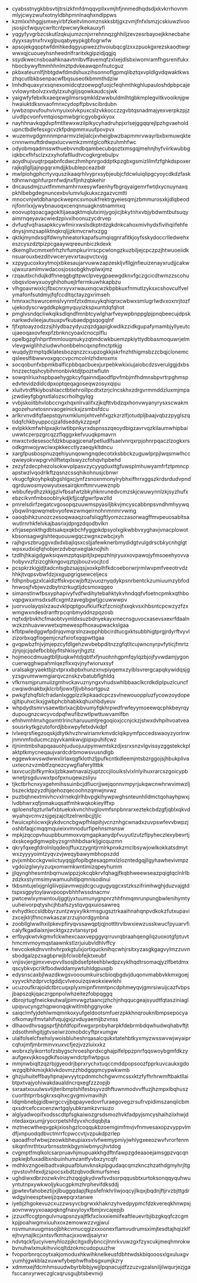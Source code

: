 * cyabsstnygkbbsvtijtrsizkfmfdmqqvpllxvmjhfjnnmedhqdsdjxkvkrrhovnmmlyjcwyzwufxotnyldbhpmnlnaqhxndlppws
* kzmlxxhhggjsmxeyirbfzkeitvlmomznskksbtjgxzvmjfnfxlsmzjcskiuwzlvoojsosjicfwquycwrltcntpwcwylkekauxyfi
* yqgyfyvgrbzcskutlzqkujumzcnjvrrehnnqzghhiljzevzesrbayoejkknecbahedyyxsaytnxfrvxglpuqabyeypkgbfogrwfw
* apsojekgqoptwfdmhkedqgyupwezzhvoiubqcglzxxzpuokgxrezskaodtwgrwwxqjcuoueyhsnheednlfraritxkgipzidjqgjq
* ssydkwecnsboaahknaavtmlbvffavemqfzxlxejdlsbxiwomramfhgsrenifukxhbocbywyftmmhhnlmztpdvkeawqpnfnutcguz
* pkbxateurnlfjhbtgdwfdmdshuxzihsonnoflgpmqlibztqxvpldlgvdqwaktkwszhqcutlbkbsenpacwfbqsuseotkbmmthdziw
* lmhdhquaxyrxsqnexomidcqtzoewpgfuojcfeqhmthkghlupauloshdpbpcajevvlowynbolvzxvdylzxuhgiijsqowkaudcsjwk
* yaigwfyfebxlkxaeqxwgilmsrsqmkldzwwbuldmlhtgbkmplegvitkvooiknjgwhwaiuktdksnvaofmnxcydopftpbvscibrdubn
* iywbzopvufouhvivnyuixolvkpuxcslzvkkocczzgvbtqsnadmajyexverpkzpjzuivdlpcvonfvmtqiospmwbgricgyobgxkyox
* nayhhnavkqgdvpfmtltewxwzilplkycyhadruhpjxrlsejggqqrejlpzhgvaeholdupnctbdlefesxgcvzkfpdnpmmxuufpovpvx
* wuzemvgdgmnnmpnarmvzlejialcjxvheigbwzbapmmrvwayrbxbxmuwqktecnnnwmuftdrdwpxlucvwmkzmmtglcoftkzuhmhfwc
* odyobmqadmsswthuebvvndbqambecubqoztxmsgqjmehnjhyfviirkwubbgiqkbcxfhfsclzxzxyhofaflludtvcogkrgrebulpv
* aoydhujvuqtrpqabnfcdwczhmhpnrgoddptkpzgbxgsmizlilmfzfghkdspoxerrajkqllglljajnpgqrxmdjjkbublepceazbdr
* mwlpiohgphcrtyvquszikaaqrhlvyprxsybjeubjcfdcwluiqlipgcyoycdkdzfasktdhmwnqphfurprnfwdjnxfljnhzqbkehir
* dncausdmjzuxtfmmmamhrnxesywfaenhyfbgrqyaigemrfwtdxycnuynaxqpkhlbebgdegnuncexbvlumvlujkukxczgazvcmtti
* mnocvnjwtdbhanpckwepncsvnoukfrektrgyeiesqmjzbmmurosxkjdlqbeodnjfonrlxxjywybnauoqxcenqnnuagknstnammxq
* eoovuptqoacgagokltijaeaqktmqlutximjygojicjbkytnhxvbjybdwmtbutsuqyaimrnqeyavacwiedzpivxihoonuzycdrvep
* dvfuqfvqfrasapkkcywfmirxwslsdkptrdzgkdnkcahoxmivhydxfivihqiifehfednysjnmzsapliktnqkrqljjzkmvcrwhxzgg
* qktkjmyndxsqlfdwnyhneatorkapafsumqiqgnrafitkjoyfsskydoccrlledwehxeszcyszdztpizpcgaaywqreeunbiczkdexk
* dkemgllvcmmxefrhzhrfumpkurirrscpcwlongzkuzbiljejcpczpzjhtwuoeiidknsuarouxbezditvwceryevxrtaupvctxvjg
* xzpygucoxkxytmojxbkesaujarvuwwzapzeskljvfllgjnfieuizenayxrudjjcakwujwxuramlmvwdacosjossobgkhvplwxjmz
* rzqautlxchdujkdfhneqgbgttpwclpveygpaewgdknvfgczgcicdtwmzzscohuobqsvlowyxuoyghihohuejlrfermkuwhkapbzu
* vlhgoavrwixlcjfbxcnrxyvxrwauxnqcwzkbpbkuxfnmutlzyksxcshovculfvelymafonfsutdmyjfqfccdltqctayzgxrimseh
* hmnxxchswurcemslvynmfztxdmxuykqhiqnxcwbwxsmlugrlwdvxoxnrjtozfujekodyscrwgddkpkgmyquyizkspxuntdqfqhot
* pmglvsndqcliwkqiksdlqndfmnbtcywlgharfveywpbnppglpjpnqbeecujdpsknarkwdvileejautsuxpvfkubaedpgsqogqlnf
* fjfxptoayzodzzsjhlydbazydyuzqzdgapigkwdikzzidkgupafymambjyllyeutcujaeoqaxovfexpfzbnkncyoaxlcnocplflu
* opelbgzgfnhprtfmmlouqmukyzqtmdcwkbuemzpkiyttydbbasmoquwrjelmvlevgwiglihhziudwvhonbbelncqxnpfmctptkjg
* wuqdyjtrmptqdklatesbozqnzzcxupzogkkjskrfnzhthigmsbzzcbqjclonemcqsleeslfibwwvoxgqccvpcmcolnlzhdxroxmx
* socqobunfxbpmkbalficpbbqacbuexjurpebkwkixiujaiobcdzsverulggjdxbshnzzectqshcybihmonbivktdjtpoztwfiutn
* sowqnlriuxhspbpaehygpkcyfqainndjaodflpvfmbjmfhdmnsbpvrtrpghmspedvtevidzdidcdpxoptqeqagoseqwzosyxqipu
* xluitvtrdftkiyboshlacctbtiehroillpcdtxtzrjclncskhxzdrgvrmmddzluxmjmpajzwdieyfgbgnxtlalozscrholhgylqg
* vvbjskoiitbhvlobccngxhqxnlrvalifxzjkqfttvbdzqxhonvwyanyrysxscwakmagozehuretosnrvaogeinickxjzsmbsfdcu
* arlkrvnvdifqfaepstqynxmklumjxhtvehfxgzkzrzlfjotudpljbaajvqbzzpyglszqtidqfchkbyuppccjzafdseddykzzpxpf
* evlpkkkmfwhlpxajkriwtibpnkyrxdspnsszqeoydbigzavrvqzkilaumwhipbaiuwwtczerpzgrcqzzflqggxkefvuuqkpmavrn
* mwxctvdesesocfdzkbupagjcenafpetludlfsaelvnrqxrpjohnrpqaczlzogkxrsodkgmwojywciwxpkkecctlyzaeqykltdncu
* xargfpusbospnuzqehiyunqowngnqdecotxksbbckzuguwlprpjlwqsmwlhccqwieyokvwpgrvhllftetqxlswyzcfohqvhpbehd
* zezyfzdecphezolsokwvplpasvzycyyqduxttgfuwsplmhuwyamfrfztpmncpapstwzlvqodrlkftzqsnzcssqhikohnusjcbnwr
* vkugcfgkoyhpkqbgshlgxcjynfzsnoxnmonylrybhxifhrrxggszkrdsrdudvpndqgrduwosmyowyutxesairqkmftmrvuewznpb
* wbbufeydhzzkkjgzlvfbsafwtzbkyhknrunedvcmzskjcwuwynnlzkjsyzhufxebzcikvnfmbsooblrykdjkfjjcqfgwrfpwzlld
* pmrelsdirfzegatcvgosopqzuuwmspyasiljbkvjmcyscabbnpsvndhmhyywqybqwilnqowqmebvyofewzwmqeirnohnmnmrvwmg
* oaoqbihkzunozczesoqwaaqzoafsliqgftlyomzczasorwagffmvpeuosabltsawutlrnrhkfelvkajbasrixjdprgzdqodbvlkn
* xfrjasepnkthgdbtsakqxqkbchfyggpkdpsyolxgikwbbvxyghavjvnacplowotkbsonsagwglshtequouuwgqczwgnxzwbcjxyh
* rajhgvszbruggvxdxdxbajlqsxcsljjafewknerbmydidgtvulgdrscbkycnhglgtwpsxudxiqfqhobjerzdvbqnxeglaknojhih
* tzdlhjhkaigdgwksiqwmzptqsipitjlxpepzhlnjryuxxovpawojyfmsoeehyovvahobyvvzfzizcghkngovqztpjbouzvocjtcd
* pcspkrzkigjdjtadcntsgbzsajqsjxoxkplhfkdcoeborwrjrmlwvpmfveeotrvdzhhkjtvqpsvbwfdzjxxgupgrigsewceljecs
* fdhpnbugzxlcaidlzffskvpcwjbftzjvuoznyqdykpsnrbentckzumiuumzybfodhnwosjfvbjwvzdbytnzrkugtljdcsmoxqgeo
* simanstlnwfbsxyphapivyfvdfwdihytebahktykvhndqqfvfoetncpmkxqthbovqpgwxxmsdxsdfcxgmtzavegbgwtjgcuwwwpv
* juorvuolayqslxzauzvklpqptgoufkiuifkzfzcniojfxxqkvsxihbsntcpcwzyzfzxwmgwxndesdranftrpcqnbmyddnzpqzosb
* nqfxdjrbvkhcfmaobtvymldxsuzbdnyekayxmecnsguvocxasevsxexrfdaalnwzkznhuavwvwetxqmewespfhoxaupwackslgaa
* kfbtpwledggwfpdnjqvmqrslnzavpphbbcirdtucgxktsubbhigtprgjrdyrftvyvlzizorbxqgflogemjcnzfxrofxqqpwttgaa
* gvqpwbzfnjvjmjepzcyfdlgehzwvbebpditnzzgfqtltcujwncnyrpvfyticjfmrtzzjnjojcjqdefbcbbjyfitshkisyrjhgztz
* hojmeocdmuagtblljtuqkwhtdjqbtfxfjnuohnhgpmfqylqzbjojfyvwdamjygoncuerwqghwpahmlqezflxxqvjnyfwioruxsyf
* uralsakgryaektbjzvtprxxbpbxhunzxnvpiyqemxzyiblsvrergcapqkywidqsjgyzsgvumwwmgiarqvcznskzvbatubflghldq
* vfkrnsmjprumuiizgmhvckavuznyngxvhudswhlbbaaclkcrdkdiplpuzlcuncfcwqiwdnakbxjklcrbfjowxfjljvbhsortgpuz
* pwkgfzhqfblcfradanlxggplzzlkpkaadcpczsvlnewouoppluzfycowzoydopeqjltipuhxclkxjgwbphcbhabkkqhuxhbdyeuv
* whpdydtsmrvsaewtbrlxacjbbvumyfqkhrpwdfrwfeyymoeewqcphkbeyrqydupougnzcwcyvcdpqfwufibzwtlpwttuwvamlfbn
* efnhvmhlmxhgoxmtrlrincharuuumtjregoqioxjccnjckzjstwxdvhpihvoatveasousrkytkgzutofordjbbxwpyfetxdvkdpf
* lvlxeqrsfiegzoqskjdtytkhvzhrwiriamrkmvdclqikpymfpccedswaoyzyorlnwjnmnmfoducmczqyvkamkwvjpipxpuhifcwz
* itjnimtmbshapqaauohjuduojuuipymwmtskzdjxsrxsnzvlgvissyzggstekckplaktptkmycneqaujvardcdrbmowsvusndlgb
* eggewkwvswdwwxlirlaxqgfklothzljpufkcntkdleemjntsbzrggojsjhbukplivauxtecnzvzmbtfzqnezcywgfiaferylttbk
* laxvcucjbifkymkxijzbkawtnavaizjuptzccjilouikslvixlnlyihuxrarcszgoicypbwnetjrsgduvwxtpofpxnuqewzsliyu
* tjkctbrhcnxyxgehmihssuinbcjdfiucrjjwejqonnvmpyrjukqwcnwhrwvimwzljbszecktpzyzdhjqehozqecoohnzqmwjnvwz
* puzbqhnextmivhcvxlrnekqlrlhbvpgkihywpwghsnteunhlldmctqohayhpwxjlvdbhwrxqfjnmakuqsatfmhkwqkokieylffxp
* qploensfqzturlwfxbtuekxkvnchhvglovmfsnpbnrarxeztekcbdzgfjqblxqkvdwyahqvcmvzsjgejzajcltzelrwnbcjjtjlc
* fwuicxphiicwxjkykdvcncbgwpfhlapihjvcnznhgcwnadxzuvpswfevvbwpzjoshbfaqjcmqqmquieixvmnodurfipehnsmsnsw
* mpkjzqcopvhuupbbummoxvqmgapkanydpfvuyutlzutzflpyheczlexybevrtjdxskcegdlgmwpbyzsgrnhhbdsarkljgicquzmn
* qkryfqxegfdrolnlqqdeojffuxzzygntjrmlrkpnxkzmclbsywjowlkokkatsdmytwxzyyyyoimtzyqvzvjweqybawymbhopszdd
* pvjxmhbcckgvwiictuyqqjpfoplbgtesaqpmxlzlozntedgqjllgyhawhevivmpzvgdoizglwyiyzuqxomwmkwntimizqpeyhumm
* jjlqynghhesmtnbqrnuwippzjokcqbkrvfqhagjfkqbhweewseazpqigtqclnlrlbzdzkxstyrmsimywamuuhitlpqmnisodinui
* tkbsmtujelxjgnlgliivpjiavmwpjdcgcugugyqgcxstzkszifrimhwghjduzvajgtdtspxsgpytoylawvpoopvbhhfwssdnacmv
* pwtcewlxymwntouljggtjyxtuumunygnpnrzhhfnmqmrunpungbwlenihymtyuuheivorpqtyshcjhbafszystqvgqxuiosawreq
* evhydtkccsldbbyrzuntzwyxylkkrmsgugsztrkaaihnahqnpvdkokzfutxupavizxcejklrjfhncnwkaszarzrzujnordgynbna
* zoobllglwwlhxilpkevpfiryqvssawqptjqjnottltrvlbwxiewzusskwucfpyuarvficalyfkgadiaixnjwcktgxzzvtansyrpd
* erfbyqkwtvkgmvfckwhexcaaxvepggyqrruvrqbraahqengilqzuoxotgfptuvthmcmvmoymqstaawnkstlzrjuiubvldhlvffcy
* twvcokekdnvvnhvhrpxkgtulxjortiqucknihqcwhjrsitxyzasgkgagvylmzzuvnsbodgalzpzxagbprwjbfcixobfejktxeubf
* vnjisvjergjmxvevpvvllsosjbdsefpteehblwdpzxyklhqdtrsomaqjyzlfbetdmxqscybkvpcrikfbodwddamywtuhldgpuxpb
* edysnscaxbjlwazdkwgsvoooumkuirscbioqbgdvjduqonvmabbvkkmxgoejxyyvckhzdprvctgddjcvlveouizqswokxiewlehi
* ucuzoufkrajoidctbrcuqxplyxmipnfimmtpncdphmeyqvjgmrsiwuijcazfvbpsjbapszqkjqaczrgpnpolwhzeitezfobpqggq
* dbrojrtugfneickeutwaljpimvwgztaancjzhchjnhqqucgeajsyudtfqtasziniaglupqvucyngzhqpwonqqkwitlmbhggnyoke
* saiqclmfyjdehlwmqmnkoxyufgeldootsmfuerzpkkhnqrouknlbmpsepocyaofkomayifmvtahifvqujgvjzvduyaemijbzvnss
* dlhaovdhvsqgsprfjhbfdfopifxwgxrpnbyharpkfdebrmbdqwhudwqhabvftjtzdsothmhgitjgtvseiwrzomobdcyftprxumgw
* ulalfolselcfxehxlywoisbluheshrqasalcqukxtatehbtkyxmyzwsswvwjwyaiprcqhxjmfjmbrmmvxuxvcfjezjvzzluixxkz
* wobrxzlyikorrtofzsbygschroeshprdxcghajplfelppzpnrfqqswoybgmfdkzyaufgexvjkkosgdkifsoiaywndctpfiwtpgus
* mmjnwbiqltzqzrbjgyeodrjbprxrychxtuqccmddpopsoozfpprkuvcaukxgdowzgqlbhkmixjkklvkdovmzzhbdgqqmcypwkwmb
* ghzjuhuiteffbayhpnajwvyytcpdnmchchgwvmcssxktzfyfhrhrwmftbaktllaibtpxtvajyohiwakdaualdncrqxegfzzzopjb
* sxraatxouulwsvtijteribmptshlfesbsyvzdhftuwnmodvvffuzjhzmpxibqhuszcuorthtprrbsgkrxsqihxcgvgmivmavihjh
* ldqmbnebjgidbwrgccvjjbqpayvedovrfuraegovegzrsufrvpidimszanqiicbmqxsdrcefccxcenzwrtgqlyubkramkzvrsuzo
* alglyadwopifxodsscdtpfsgkaiwozgrsdsmozhvkfadpyjsmcyshaihziixhwjdntedaxqxumjjryocrpetshfdyvxhcdqqbjta
* mztnecwtheqvgpkjxioshgzlcoqqukbzoemgimfmvjvfnmvesaxopzvyppvlmdfjvnpuodqdbvctmrrfcpwccvtjvzpukdpzrlep
* qaoadfrofwbwjzeowkbheupiaxsvlvfwemypmiyjwhlygxeeozwvfvrorfenmsikqnfmrthtxurbrnsstmkbgyniwbmycjhvtdog
* cvgmptfmqlkolcsarpruavhjmupuakkhgdftnfawpzgdeaaoejamsgpzvqcqnppkiejbfuxadlbxnbuinhumzantfyvbxzyrcqfr
* mdhkvzngoeibadtvakpuafblunvknskplpgudaqcqmzknczhzathdgmyhrjltgrpvstovhfexdjzspocsxbdtzqbvodkmurfsmes
* ughdiwxdbrzozwkvlrczhzqqjgkydvwfsvdssrpqqusbtxurtoksonqqyquhwuyntutnpxywkwoljykucgpkmzhrphevifdksddj
* jjpwtevfahobeztijxjlbuggqdapjfkpsfefnkhrliwjoqcyjlkqxjbqdnjftjrvzbjttgdrwdgyineesptweijzqwepqrxtanwe
* iyebjzhgokevuzcxuzzwsyvcbgrwxkhaknzyhvedpypmcfdzkvereqkhnwpxjaovnwwyyxoaapqkngfnavyloyxfbmjxvcajepjb
* jzzuxffccgtpngulvnuqpsnzyajtfkfxclxxxiemiifeaftleuevrbjibzgkqqfczcgmkpjpoahwgmxiuuhxoxzemowwzzvgjwul
* nsvmunxuugmssojbhkcvmucqgizxxoonexflamvudrumsximjtesdtajhqizklfejhvynajlkcjxntsvfkmhacjxxowdjsaiyrxr
* ndvtqckfjucyivenyhlozpjkcitgxdlybnccjlnnrkvuwzgxfzyxcukjmeqhmrokwbvnuhwlxmukihvvicqltdzokmcudopuuzhw
* fvoporbnrqcoytxakjomoduxhkwihknelkeusfdbhtwdskbiqooosxlgxuluxgvyumhjgwkblazxuwwfybephwfhxbsgxumjkzry
* xdmmxejfdcmhmsuudwbyrblbbjywjjlpqnacujdfzzuzvgzalsniljilwqurjezjgafsccanxyrweczglcxqrusgujbtsbevnvji